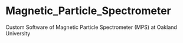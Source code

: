 # Magnetic_Particle_Spectrometer
Custom Software of Magnetic Particle Spectrometer (MPS) at Oakland University
